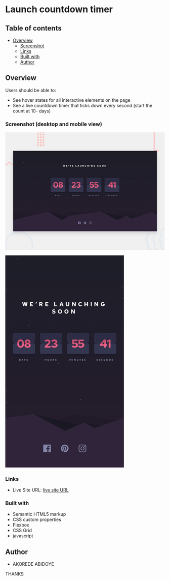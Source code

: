 #  Launch countdown timer 

## Table of contents

- [Overview](#overview)
  - [Screenshot](#screenshot)
  - [Links](#links)
  - [Built with](#built-with)
  - [Author](#author)
  


## Overview


Users should be able to:

- See hover states for all interactive elements on the page
- See a live countdown timer that ticks down every second (start the count at 10- days)


### Screenshot (desktop and mobile view)

![desktop](./images/desktop-preview.jpg)

![mobile](./images/mobile-design.jpg)


### Links

- Live Site URL: [live site URL]( https://koded247.github.io/countdown-timer/ )


### Built with

- Semantic HTML5 markup
- CSS custom properties
- Flexbox
- CSS Grid
- javascript


## Author

- AKOREDE ABIDOYE



THANKS 